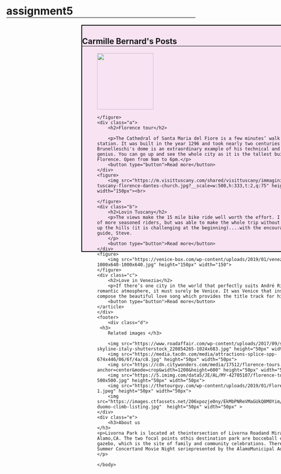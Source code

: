# assignment5
<html>
    <head>
        <title>layout</title>
    </head>
    <body>
        <article>
        <h1>Carmille Bernard's Posts</h1>
        <figure>
        <img src="https://media.tacdn.com/media/attractions-splice-spp-674x446/06/71/b8/ec.jpg" height="150px" width="150px"><br>
        
    </figure>
    <div class="a">
        <h2>Florence tour</h2>
       
        <p>The Cathedral of Santa Maria del Fiore is a few minutes’ walk from the train station. It was built in the year 1296 and took nearly two centuries to finish. Brunelleschi's dome is an extraordinary example of his technical and mathematical genius. You can go up and see the whole city as it is the tallest building in Florence. Open from 9am to 6pm.</p>
        <button type="button">Read more</button>
    </div>
    <figure>
        <img src="https://m.visittuscany.com/shared/visittuscany/immagini/love-route-tuscany-florence-dantes-church.jpg?__scale=w:500,h:333,t:2,q:75" height="150px" width="150px"><br>

    </figure>
    <div class="b">
        <h2>Lovin Tuscany</h2>
        <p>The views make the 15 mile bike ride well worth the effort. I was with a group of more seasoned riders, but was able to make the whole trip without walking the bike up the hills (it is challenging at the beginning)....with the encouragement of our guide, Steve.
        </p>
        <button type="button">Read more</button>
    </div>
    <figure>
        <img src="https://venice-box.com/wp-content/uploads/2019/01/venezia-romantica-1000x640-1000x640.jpg" height="150px" width="150">
    </figure>
    <div class="c">
        <h2>Love in Venezia</h2>
        <p>If there’s one city in the world that perfectly suits André Rieu with its romantic atmosphere, it must surely be Venice. It was Venice that inspired him to compose the beautiful love song which provides the title track for his latest CD.</p>
        <button type="button">Read more</button>
    </article>
    </div>
    <footer>
        <div class="d">
     <h3>
        Related images </h3>

        <img src="https://www.roadaffair.com/wp-content/uploads/2017/09/sunset-florence-skyline-italy-shutterstock_220854265-1024x683.jpg" height="50px" width="50px">
        <img src="https://media.tacdn.com/media/attractions-splice-spp-674x446/06/6f/4a/c8.jpg" height="50px" width="50px">
        <img src="https://cdn.citywonders.com/media/17512/florence-tours.jpg?anchor=center&mode=crop&width=1200&height=600" height="50px" width="50px"><br>
        <img src="https://5.imimg.com/data5/JE/AL/MY-42705107/florence-tour-package-500x500.jpg" height="50px" width="50px">
        <img src="https://thetourguy.com/wp-content/uploads/2019/01/Florence-Walking-Tour-1.jpeg" height="50px" width="50px"> 
        <img src="https://images.ctfassets.net/206xpozje0ny/EkMbPNReVMaGUkQ0MOYim/35731887c34736379e07834c5476e4c5/florence-duomo-climb-listing.jpg"  height="50px" width="50px" >
    </div>
    <div class="e">
        <h3>About us         
    </h3>
    <p>Livorna Park is located at theintersection of Livorna Roadand Miranda Avenue in Alamo,CA. The two focal points othis destination park are bocceball courts and a large gazebo, which is the site of family and community celebrations. Thereis also Alamo Summer Concertand Movie Night seriepresented by the AlamoMunicipal AdvisoryCommittee.
    </p>
</div>
    </footer>
    
   
    
    </body>
</html>
<style>
    article{
        border: 2px solid black;
        width: 700px;
        height: 600px;
        margin-left: 200px;
        background-color: rgb(248, 227, 243);
    }

    
    figure img{
        float:left;
    }
    div.a{
        margin-left: 200px;
        margin-top: -30px;
        border-bottom: 1px solid black;
        text-align: justify;
    }
    div.b{
        margin-left: 200px;
        margin-top: -20px;
        border-bottom: 1px solid black;
        text-align: justify;

    }
    div.c{
        margin-left: 200px;
        margin-top: 20px;
        border-bottom: 1px solid black;
        text-align: justify;


    }
    footer{
        width: 700px;
        height: 200px;
        border: 1px solid black;
        background-color: rgb(202, 172, 230);
      position: relative;
      left: 200px;
    }
    footer,div.d{
       float: left;
       border: 1px solid black;
       text-align: justify;
     
       margin: 10px;
       
    }
    

    h1{
        border-bottom: 1px solid black;
 

    }
    button{
        float: right;
        margin-top: -20px;
        background-color: rgb(241, 169, 184);
    }

</style>

